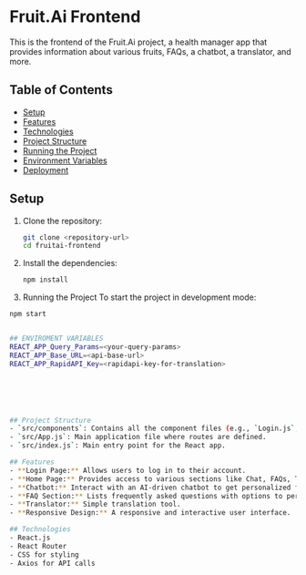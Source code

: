 # Fruit.Ai Frontend

This is the frontend of the Fruit.Ai project, a health manager app that provides information about various fruits, FAQs, a chatbot, a translator, and more.

## Table of Contents

- [Setup](#setup)
- [Features](#features)
- [Technologies](#technologies)
- [Project Structure](#project-structure)
- [Running the Project](#running-the-project)
- [Environment Variables](#environment-variables)
- [Deployment](#deployment)

## Setup

1. Clone the repository:
   ```bash
   git clone <repository-url>
   cd fruitai-frontend
   ```
2. Install the dependencies:
   ```bash
   npm install
   ```
3. Running the Project
   To start the project in development mode:

```bash
npm start


## ENVIROMENT VARIABLES
REACT_APP_Query_Params=<your-query-params>
REACT_APP_Base_URL=<api-base-url>
REACT_APP_RapidAPI_Key=<rapidapi-key-for-translation>






## Project Structure
- `src/components`: Contains all the component files (e.g., `Login.js`, `Home.js`, `Chat.js`, `FAQ.js`, `Translator.js`).
- `src/App.js`: Main application file where routes are defined.
- `src/index.js`: Main entry point for the React app.

## Features
- **Login Page:** Allows users to log in to their account.
- **Home Page:** Provides access to various sections like Chat, FAQs, Translator, and About.
- **Chatbot:** Interact with an AI-driven chatbot to get personalized fruit recommendations.
- **FAQ Section:** Lists frequently asked questions with options to perform CRUD operations.
- **Translator:** Simple translation tool.
- **Responsive Design:** A responsive and interactive user interface.

## Technologies
- React.js
- React Router
- CSS for styling
- Axios for API calls
```
